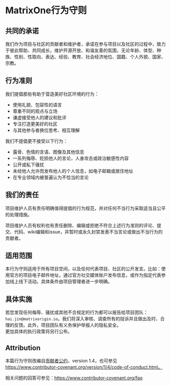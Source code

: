 # **MatrixOne行为守则**

## 共同的承诺


我们作为项目与社区的贡献者和维护者，承诺在参与项目以及社区的过程中，致力于彼此帮助、共同成长，维护开源开放、和谐友善的氛围，无论年龄、体型、种族、性别、性取向、表达、经验、教育、社会经济地位、国籍、个人外貌、国家、宗教。

## 行为准则

我们提倡那些有助于营造美好社区环境的行为：

* 使用礼貌、包容性的语言
* 尊重不同的观点与立场
* 谦虚接受他人的建议和批评
* 专注打造更美好的社区
* 与其他参与者换位思考、相互理解

我们不提倡更不接受以下行为：

* 露骨、色情的言语、图像及其他信息
* 一系列侮辱、贬损他人的言论，人身攻击或政治敏感性内容
* 公开或私下骚扰
* 未经他人允许而发布他人的个人信息，如电子邮箱或居住地址
* 在专业领域内被普遍认为不恰当的言论

## 我们的责任

项目维护人员有责任明确值得提倡的行为规范，并对任何不当行为采取适当且公平的处理措施。  

项目维护人员有权利也有责任删除、编辑或拒绝不符合上述行为准则的评论、提交、代码、wiki编辑和issue，并暂时或永久封禁发表不当言论或做出不当行为的贡献者。


## 适用范围
本行为守则适用于所有项目空间，以及任何代表项目、社区的公开发言。比如：使用官方的项目电子邮件地址，通过官方社交媒体账户发布信息，或作为指定代表参加线上线下活动。具体条件由项目管理者进一步明确。


## 具体实施

若您发现任何侮辱、骚扰或其他不合规定的行为都可以报告给项目团队：`hai.jin@matrixorigin.io`。我们将深入审核、调查所有的投诉并且做出及时、合理的反馈。此外，项目团队有义务保护举报人的隐私安全。  
更加具体的执行政策将另行公布。



## Attribution

本篇行为守则改编自[贡献者公约][homepage]，version 1.4，也可参见 https://www.contributor-covenant.org/version/1/4/code-of-conduct.html。

[homepage]: https://www.contributor-covenant.org

相关问题的回答可参见：https://www.contributor-covenant.org/faq